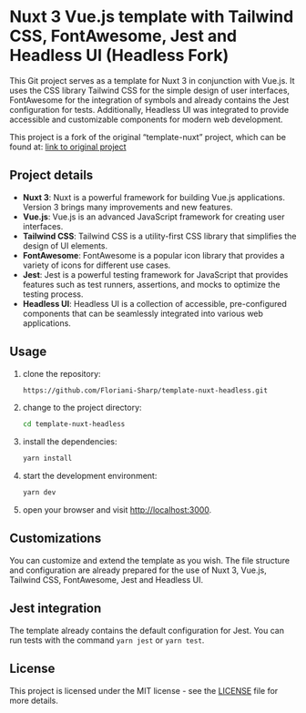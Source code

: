 # Nuxt 3 Vue.js template with Tailwind CSS, FontAwesome, Jest and Headless UI (Headless Fork)

This Git project serves as a template for Nuxt 3 in conjunction with Vue.js. It uses the CSS library Tailwind CSS for the simple design of user interfaces, FontAwesome for the integration of symbols and already contains the Jest configuration for tests. Additionally, Headless UI was integrated to provide accessible and customizable components for modern web development.

This project is a fork of the original “template-nuxt” project, which can be found at: [link to original project](https://github.com/Floriani-Sharp/template-nuxt.git)

## Project details

- **Nuxt 3**: Nuxt is a powerful framework for building Vue.js applications. Version 3 brings many improvements and new features.
- **Vue.js**: Vue.js is an advanced JavaScript framework for creating user interfaces.
- **Tailwind CSS**: Tailwind CSS is a utility-first CSS library that simplifies the design of UI elements.
- **FontAwesome**: FontAwesome is a popular icon library that provides a variety of icons for different use cases.
- **Jest**: Jest is a powerful testing framework for JavaScript that provides features such as test runners, assertions, and mocks to optimize the testing process.
- **Headless UI**: Headless UI is a collection of accessible, pre-configured components that can be seamlessly integrated into various web applications.

## Usage

1. clone the repository:

   ```bash
   https://github.com/Floriani-Sharp/template-nuxt-headless.git
   ```

2. change to the project directory:

   ```bash
   cd template-nuxt-headless
   ```

3. install the dependencies:

   ```bash
   yarn install
   ```

4. start the development environment:

   ```bash
   yarn dev
   ```

5. open your browser and visit [http://localhost:3000](http://localhost:3000).

## Customizations

You can customize and extend the template as you wish. The file structure and configuration are already prepared for the use of Nuxt 3, Vue.js, Tailwind CSS, FontAwesome, Jest and Headless UI.

## Jest integration

The template already contains the default configuration for Jest. You can run tests with the command `yarn jest` or `yarn test`.

## License

This project is licensed under the MIT license - see the [LICENSE](LICENSE) file for more details.
